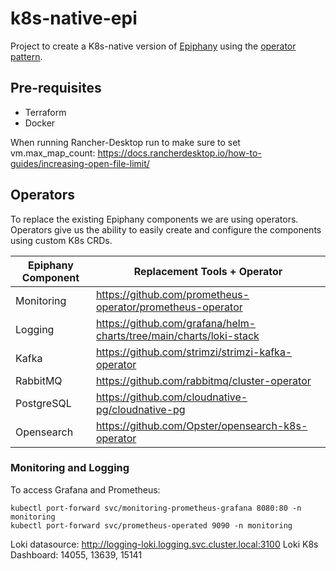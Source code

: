# k8s-native-epi

Project to create a K8s-native version of [Epiphany](https://github.com/hitachienergy/epiphany) using the [operator pattern](https://kubernetes.io/docs/concepts/extend-kubernetes/operator/).

## Pre-requisites

- Terraform
- Docker

When running Rancher-Desktop run to make sure to set vm.max_map_count: https://docs.rancherdesktop.io/how-to-guides/increasing-open-file-limit/

## Operators

To replace the existing Epiphany components we are using operators. Operators give us the ability to easily create and configure the components using custom K8s CRDs.

| Epiphany Component  | Replacement Tools + Operator                                       |
| ------------------- | -------------------------------------------------------------------|
| Monitoring          | https://github.com/prometheus-operator/prometheus-operator         |
| Logging             | https://github.com/grafana/helm-charts/tree/main/charts/loki-stack |
| Kafka               | https://github.com/strimzi/strimzi-kafka-operator                  |
| RabbitMQ            | https://github.com/rabbitmq/cluster-operator                       |
| PostgreSQL          | https://github.com/cloudnative-pg/cloudnative-pg                   |
| Opensearch          | https://github.com/Opster/opensearch-k8s-operator                  |

### Monitoring and Logging

To access Grafana and Prometheus:

```shell
kubectl port-forward svc/monitoring-prometheus-grafana 8080:80 -n monitoring
kubectl port-forward svc/prometheus-operated 9090 -n monitoring
```

Loki datasource: http://logging-loki.logging.svc.cluster.local:3100
Loki K8s Dashboard: 14055, 13639, 15141
